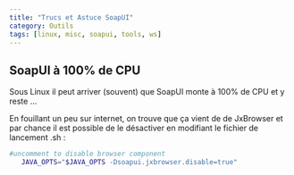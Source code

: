 ```yaml
---
title: "Trucs et Astuce SoapUI"
category: Outils
tags: [linux, misc, soapui, tools, ws]
---
```


## SoapUI à 100% de CPU

Sous Linux il peut arriver (souvent) que SoapUI monte à 100% de CPU et y reste ...

En fouillant un peu sur internet, on trouve que ça vient de de JxBrowser et par chance il est possible de le désactiver 
en modifiant le fichier de lancement .sh :

``` sh
#uncomment to disable browser component
   JAVA_OPTS="$JAVA_OPTS -Dsoapui.jxbrowser.disable=true"
```
